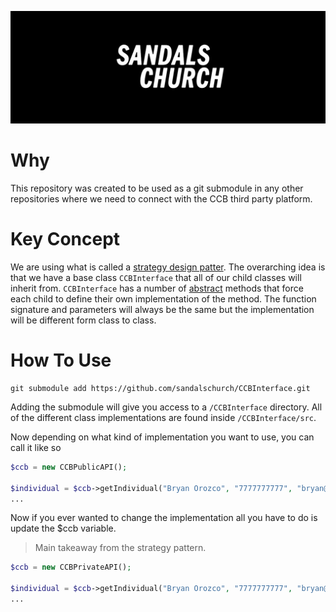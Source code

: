 
![Sandals Church](img/github_banner.jpg?raw=true)

# Why
This repository was created to be used as a git submodule in any other repositories where we need to connect with the CCB third party platform.

# Key Concept
We are using what is called a [strategy design patter](https://sourcemaking.com/design_patterns/strategy). The overarching idea is that we have a base class `CCBInterface` that all of our child classes will inherit from. `CCBInterface` has a number of [abstract](https://www.php.net/manual/en/language.oop5.abstract.php) methods that force each child to define their own implementation of the method. The function signature and parameters will always be the same but the implementation will be different form class to class. 

# How To Use

```shell
git submodule add https://github.com/sandalschurch/CCBInterface.git
```
Adding the submodule will give you access to a `/CCBInterface` directory. All of the different class implementations are found inside `/CCBInterface/src`.

Now depending on what kind of implementation you want to use, you can call it like so
```php
$ccb = new CCBPublicAPI();

$individual = $ccb->getIndividual("Bryan Orozco", "7777777777", "bryan@email.com", 1);
...
```
Now if you ever wanted to change the implementation all you have to do is update the $ccb variable.
> Main takeaway from the strategy pattern.
```php
$ccb = new CCBPrivateAPI();

$individual = $ccb->getIndividual("Bryan Orozco", "7777777777", "bryan@email.com", 1);
...
```
